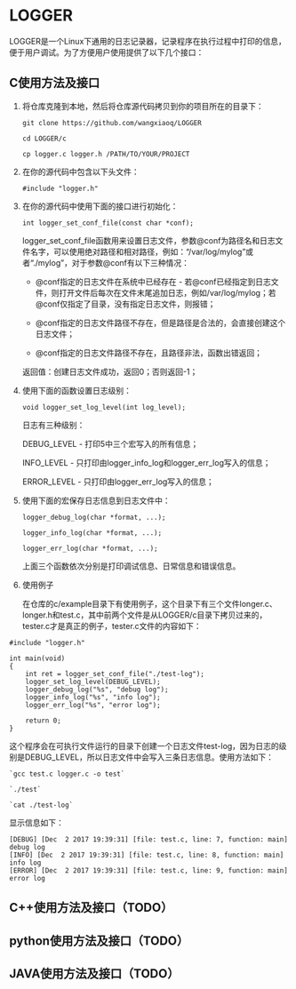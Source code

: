 # LOGGER

LOGGER是一个Linux下通用的日志记录器，记录程序在执行过程中打印的信息，便于用户调试。为了方便用户使用提供了以下几个接口：

## C使用方法及接口

1. 将仓库克隆到本地，然后将仓库源代码拷贝到你的项目所在的目录下：

    `git clone https://github.com/wangxiaoq/LOGGER`

    `cd LOGGER/c`

    `cp logger.c logger.h /PATH/TO/YOUR/PROJECT`

2. 在你的源代码中包含以下头文件：

    `#include "logger.h"`

3. 在你的源代码中使用下面的接口进行初始化：

    `int logger_set_conf_file(const char *conf);`

   logger_set_conf_file函数用来设置日志文件，参数@conf为路径名和日志文件名字，可以使用绝对路径和相对路径，例如：“/var/log/mylog”或者“./mylog”，对于参数@conf有以下三种情况：

   * @conf指定的日志文件在系统中已经存在 - 若@conf已经指定到日志文件，则打开文件后每次在文件末尾追加日志，例如/var/log/mylog；若@conf仅指定了目录，没有指定日志文件，则报错；

   * @conf指定的日志文件路径不存在，但是路径是合法的，会直接创建这个日志文件；

   * @conf指定的日志文件路径不存在，且路径非法，函数出错返回；

   返回值：创建日志文件成功，返回0；否则返回-1；

4. 使用下面的函数设置日志级别：

    `void logger_set_log_level(int log_level);`

   日志有三种级别：

    DEBUG_LEVEL - 打印5中三个宏写入的所有信息；

    INFO_LEVEL - 只打印由logger_info_log和logger_err_log写入的信息；

    ERROR_LEVEL - 只打印由logger_err_log写入的信息；

5. 使用下面的宏保存日志信息到日志文件中：

    `logger_debug_log(char *format, ...);`

    `logger_info_log(char *format, ...);`

    `logger_err_log(char *format, ...);`

   上面三个函数依次分别是打印调试信息、日常信息和错误信息。

6. 使用例子

   在仓库的c/example目录下有使用例子，这个目录下有三个文件longer.c、longer.h和test.c，其中前两个文件是从LOGGER/c目录下拷贝过来的，tester.c才是真正的例子，tester.c文件的内容如下：

```
#include "logger.h"

int main(void)
{
    int ret = logger_set_conf_file("./test-log");
    logger_set_log_level(DEBUG_LEVEL);
    logger_debug_log("%s", "debug log");
    logger_info_log("%s", "info log");
    logger_err_log("%s", "error log");

    return 0;
}
```
   这个程序会在可执行文件运行的目录下创建一个日志文件test-log，因为日志的级别是DEBUG_LEVEL，所以日志文件中会写入三条日志信息。使用方法如下：

    `gcc test.c logger.c -o test`

    `./test`

    `cat ./test-log`

   显示信息如下：

   ```
[DEBUG] [Dec  2 2017 19:39:31] [file: test.c, line: 7, function: main] debug log
[INFO] [Dec  2 2017 19:39:31] [file: test.c, line: 8, function: main] info log
[ERROR] [Dec  2 2017 19:39:31] [file: test.c, line: 9, function: main] error log
   ```


## C++使用方法及接口（TODO）

## python使用方法及接口（TODO）

## JAVA使用方法及接口（TODO）
